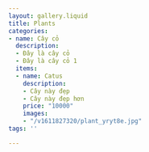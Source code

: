 ```yaml
---
layout: gallery.liquid
title: Plants
categories:
- name: Cây cỏ
  description:
  - Đây là cây cỏ
  - Đây là cây cỏ 1
  items:
  - name: Catus
    description:
    - Cây này đẹp
    - Cây này đẹp hơn
    price: "10000"
    images:
    - "/v1611827320/plant_yryt8e.jpg"
tags: ''

---
```

